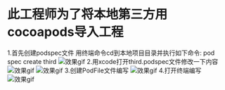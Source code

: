 # 此工程师为了将本地第三方用cocoapods导入工程
1.首先创建podspec文件
用终端命令cd到本地项目目录并执行如下命令:
pod spec create third
![效果gif](https://github.com/wangzhansheng1224/cocoapods/blob/master/1.gif)
2.用xcode打开third.podspec文件修改一下内容
![效果gif](https://github.com/wangzhansheng1224/cocoapods/blob/master/2.gif)
![效果gif](https://github.com/wangzhansheng1224/cocoapods/blob/master/3.gif)
3.创建PodFile文件编写
![效果gif](https://github.com/wangzhansheng1224/cocoapods/blob/master/4.gif)
4.打开终端编写
![效果gif](https://github.com/wangzhansheng1224/cocoapods/blob/master/5.gif)
